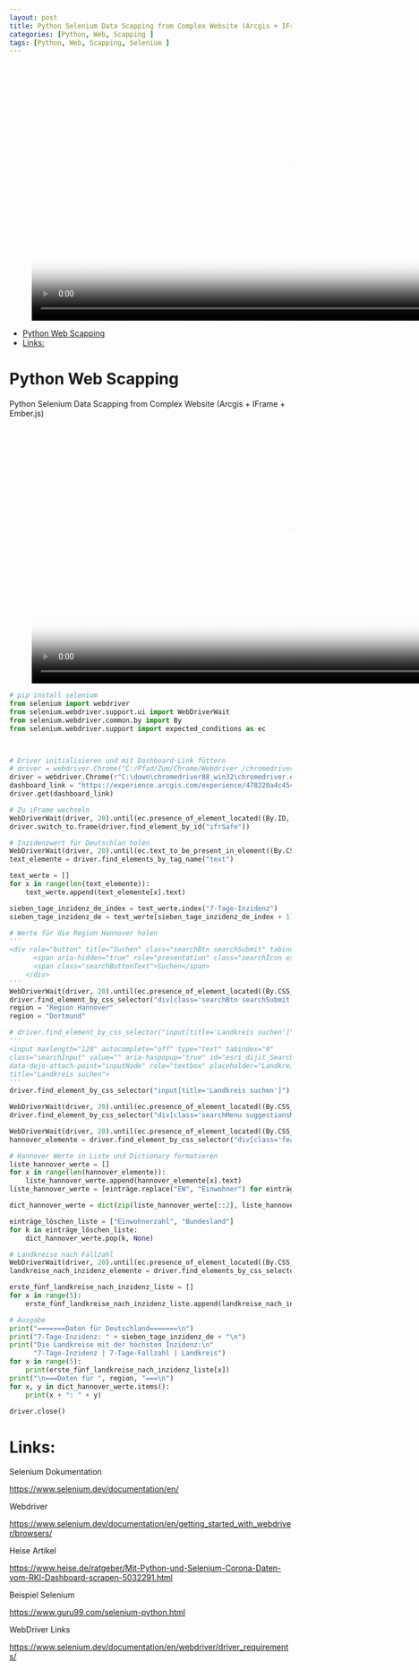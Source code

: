 ```yaml
---
layout: post
title: Python Selenium Data Scapping from Complex Website (Arcgis + IFrame + Ember.js)
categories: [Python, Web, Scapping ]
tags: [Python, Web, Scapping, Selenium ]
--- 
```


<figure class="video_container">
  <video width="920"  controls="true" allowfullscreen="true" poster="/pic/2021-01-28-screenshot-scapping-live-sendkeys.png">
    <source src="/mov/2021-01-28 13-24-07-python-selenium-WebScrapping.mp4" type="video/mp4">
  </video>
</figure>

- [Python Web Scapping](#python-web-scapping)
- [Links:](#links)


# Python Web Scapping
Python Selenium Data Scapping from Complex Website (Arcgis + IFrame + Ember.js)

<!-- blank line -->
<figure class="video_container">
  <video width="920" controls="true" allowfullscreen="true" poster="/pic/2021-01-28-screenshot-scapping-live-sendkeys.png"> 
    <source src="/mov/2021-01-28 13-24-07-python-selenium-WebScrapping.mp4" type="video/mp4">
  </video>
</figure>
<!-- blank line -->


```python 
# pip install selenium
from selenium import webdriver
from selenium.webdriver.support.ui import WebDriverWait
from selenium.webdriver.common.by import By
from selenium.webdriver.support import expected_conditions as ec



# Driver initialisieren und mit Dashboard-Link füttern
# driver = webdriver.Chrome("C:/Pfad/Zum/Chrome/Webdriver /chromedriver.exe")
driver = webdriver.Chrome(r"C:\down\chromedriver88_win32\chromedriver.exe")
dashboard_link = "https://experience.arcgis.com/experience/478220a4c454480e823b17327b2bf1d4"
driver.get(dashboard_link)

# Zu iFrame wechseln
WebDriverWait(driver, 20).until(ec.presence_of_element_located((By.ID, "ifrSafe")))
driver.switch_to.frame(driver.find_element_by_id("ifrSafe"))

# Inzidenzwert für Deutschlan holen
WebDriverWait(driver, 20).until(ec.text_to_be_present_in_element((By.CSS_SELECTOR, "text"), "7-Tage-Inzidenz"))
text_elemente = driver.find_elements_by_tag_name("text")

text_werte = []
for x in range(len(text_elemente)):
    text_werte.append(text_elemente[x].text)

sieben_tage_inzidenz_de_index = text_werte.index("7-Tage-Inzidenz")
sieben_tage_inzidenz_de = text_werte[sieben_tage_inzidenz_de_index + 1]

# Werte für die Region Hannover holen
'''
<div role="button" title="Suchen" class="searchBtn searchSubmit" tabindex="0" data-dojo-attach-point="submitNode">
      <span aria-hidden="true" role="presentation" class="searchIcon esri-icon-search"></span>
      <span class="searchButtonText">Suchen</span>
    </div>
'''
WebDriverWait(driver, 20).until(ec.presence_of_element_located((By.CSS_SELECTOR, "div[class='searchBtn searchSubmit']")))
driver.find_element_by_css_selector("div[class='searchBtn searchSubmit']").click()
region = "Region Hannover"
region = "Dortmund"

# driver.find_element_by_css_selector("input[title='Landkreis suchen']").send_keys("Region Hannover")
'''
<input maxlength="128" autocomplete="off" type="text" tabindex="0" 
class="searchInput" value="" aria-haspopup="true" id="esri_dijit_Search_0_input" 
data-dojo-attach-point="inputNode" role="textbox" placeholder="Landkreis suchen" 
title="Landkreis suchen">
'''
driver.find_element_by_css_selector("input[title='Landkreis suchen']").send_keys(region)

WebDriverWait(driver, 20).until(ec.presence_of_element_located((By.CSS_SELECTOR, "div[class='searchMenu suggestionsMenu'] > div > ul > li")))
driver.find_element_by_css_selector("div[class='searchMenu suggestionsMenu'] > div >  ul > li").click()

WebDriverWait(driver, 20).until(ec.presence_of_element_located((By.CSS_SELECTOR, "div[class='feature-description ember-view'] > table")))
hannover_elemente = driver.find_element_by_css_selector("div[class='feature-description ember-view'] > table").find_elements_by_tag_name("td")

# Hannover Werte in Liste und Dictionary formatieren
liste_hannover_werte = []
for x in range(len(hannover_elemente)):
    liste_hannover_werte.append(hannover_elemente[x].text)
liste_hannover_werte = [einträge.replace("EW", "Einwohner") for einträge in liste_hannover_werte]

dict_hannover_werte = dict(zip(liste_hannover_werte[::2], liste_hannover_werte[1::2]))

einträge_löschen_liste = ["Einwohnerzahl", "Bundesland"]
for k in einträge_löschen_liste:
    dict_hannover_werte.pop(k, None)

# Landkreise nach Fallzahl
WebDriverWait(driver, 20).until(ec.presence_of_element_located((By.CSS_SELECTOR, "nav[class='feature-list'] > span")))
landkreise_nach_inzidenz_elemente = driver.find_elements_by_css_selector("nav[class='feature-list'] > span")

erste_fünf_landkreise_nach_inzidenz_liste = []
for x in range(5):
    erste_fünf_landkreise_nach_inzidenz_liste.append(landkreise_nach_inzidenz_elemente[x].text)

# Ausgabe
print("=======Daten für Deutschland=======\n")
print("7-Tage-Inzidenz: " + sieben_tage_inzidenz_de + "\n")
print("Die Landkreise mit der höchsten Inzidenz:\n"
      "7-Tage-Inzidenz | 7-Tage-Fallzahl | Landkreis")
for x in range(5):
    print(erste_fünf_landkreise_nach_inzidenz_liste[x])
print("\n===Daten für ", region, "===\n")
for x, y in dict_hannover_werte.items():
    print(x + ": " + y)

driver.close()

```

# Links:

Selenium Dokumentation

<https://www.selenium.dev/documentation/en/>

Webdriver 

<https://www.selenium.dev/documentation/en/getting_started_with_webdriver/browsers/>

Heise Artikel 

<https://www.heise.de/ratgeber/Mit-Python-und-Selenium-Corona-Daten-vom-RKI-Dashboard-scrapen-5032291.html>

Beispiel Selenium

<https://www.guru99.com/selenium-python.html>

WebDriver Links 

<https://www.selenium.dev/documentation/en/webdriver/driver_requirements/>